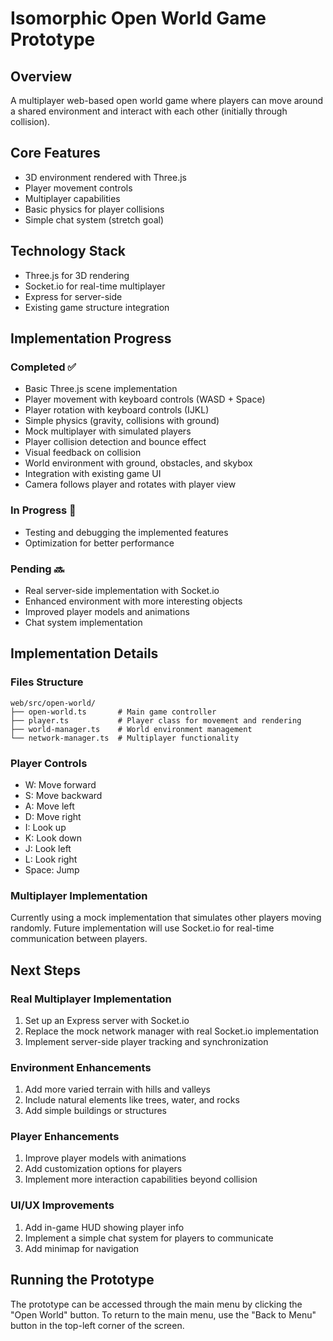 # Isomorphic Open World Game Prototype

## Overview
A multiplayer web-based open world game where players can move around a shared environment and interact with each other (initially through collision).

## Core Features
- 3D environment rendered with Three.js
- Player movement controls
- Multiplayer capabilities
- Basic physics for player collisions
- Simple chat system (stretch goal)

## Technology Stack
- Three.js for 3D rendering
- Socket.io for real-time multiplayer
- Express for server-side
- Existing game structure integration

## Implementation Progress

### Completed ✅
- Basic Three.js scene implementation
- Player movement with keyboard controls (WASD + Space)
- Player rotation with keyboard controls (IJKL)
- Simple physics (gravity, collisions with ground)
- Mock multiplayer with simulated players
- Player collision detection and bounce effect
- Visual feedback on collision
- World environment with ground, obstacles, and skybox
- Integration with existing game UI
- Camera follows player and rotates with player view

### In Progress 🚀
- Testing and debugging the implemented features
- Optimization for better performance

### Pending 🔜
- Real server-side implementation with Socket.io
- Enhanced environment with more interesting objects
- Improved player models and animations
- Chat system implementation

## Implementation Details

### Files Structure
```
web/src/open-world/
├── open-world.ts       # Main game controller
├── player.ts           # Player class for movement and rendering
├── world-manager.ts    # World environment management
└── network-manager.ts  # Multiplayer functionality
```

### Player Controls
- W: Move forward
- S: Move backward
- A: Move left
- D: Move right
- I: Look up
- K: Look down
- J: Look left
- L: Look right
- Space: Jump

### Multiplayer Implementation
Currently using a mock implementation that simulates other players moving randomly. Future implementation will use Socket.io for real-time communication between players.

## Next Steps

### Real Multiplayer Implementation
1. Set up an Express server with Socket.io
2. Replace the mock network manager with real Socket.io implementation
3. Implement server-side player tracking and synchronization

### Environment Enhancements
1. Add more varied terrain with hills and valleys
2. Include natural elements like trees, water, and rocks
3. Add simple buildings or structures

### Player Enhancements
1. Improve player models with animations
2. Add customization options for players
3. Implement more interaction capabilities beyond collision

### UI/UX Improvements
1. Add in-game HUD showing player info
2. Implement a simple chat system for players to communicate
3. Add minimap for navigation

## Running the Prototype
The prototype can be accessed through the main menu by clicking the "Open World" button. To return to the main menu, use the "Back to Menu" button in the top-left corner of the screen. 